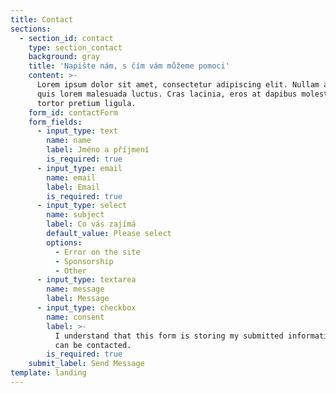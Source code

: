 ```yaml
---
title: Contact
sections:
  - section_id: contact
    type: section_contact
    background: gray
    title: 'Napište nám, s čím vám můžeme pomoci'
    content: >-
      Lorem ipsum dolor sit amet, consectetur adipiscing elit. Nullam a metus
      quis lorem malesuada luctus. Cras lacinia, eros at dapibus molestie, risus
      tortor pretium ligula.
    form_id: contactForm
    form_fields:
      - input_type: text
        name: name
        label: Jméno a příjmení
        is_required: true
      - input_type: email
        name: email
        label: Email
        is_required: true
      - input_type: select
        name: subject
        label: Co vás zajímá
        default_value: Please select
        options:
          - Error on the site
          - Sponsorship
          - Other
      - input_type: textarea
        name: message
        label: Message
      - input_type: checkbox
        name: consent
        label: >-
          I understand that this form is storing my submitted information so I
          can be contacted.
        is_required: true
    submit_label: Send Message
template: landing
---
```

